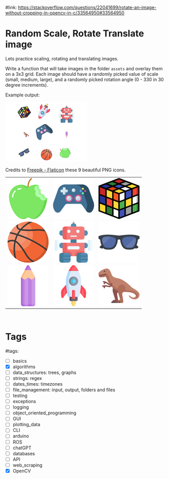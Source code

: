 #link: https://stackoverflow.com/questions/22041699/rotate-an-image-without-cropping-in-opencv-in-c/33564950#33564950

# Random Scale, Rotate Translate image

Lets practice scaling, rotating and translating images.

Write a function that will take images in the folder `assets` and overlay them on a 3x3 grid. Each image should have a randomly picked value of scale (small, medium, large), and a randomly picked rotation angle (0 - 330 in 30 degree increments).

Example output:

<img src="./dabble.png" style="zoom: 25%;" />

Credits to [Freepik - Flaticon](https://www.flaticon.com/free-icons/) these 9 beautiful PNG icons.

| | | |
|---|---|---|
|<img src="./assets/apple.png" style="zoom:25%;" />| <img src="./assets/gamepad.png" style="zoom:25%;" /> |<img src="./assets/rubik.png" style="zoom:25%;" />|
|<img src="./assets/basketball.png" style="zoom:25%;" />  |<img src="./assets/robot.png" style="zoom:25%;" />   |<img src="./assets/sunglasses.png" style="zoom:25%;" />|
|<img src="./assets/color-pencil.png" style="zoom:25%;" />  |<img src="./assets/rocket.png" style="zoom:25%;" />  |<img src="./assets/tyrannosaurus-rex.png" style="zoom:25%;" />|


​    
# Tags
#tags: 

- [ ] basics
- [X] algorithms
- [ ] data_structures: trees, graphs
- [ ] strings: regex
- [ ] dates_times: timezones
- [ ] file_management: input, output, folders and files
- [ ] testing
- [ ] exceptions
- [ ] logging
- [ ] object_oriented_programming
- [ ] GUI
- [ ] plotting_data
- [ ] CLI
- [ ] arduino
- [ ] ROS
- [ ] chatGPT
- [ ] databases
- [ ] API
- [ ] web_scraping
- [X] OpenCV